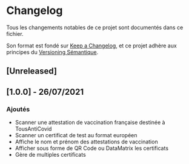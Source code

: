 # Changelog
Tous les changements notables de ce projet sont documentés dans ce fichier.

Son format est fondé sur [Keep a Changelog](https://keepachangelog.com/en/1.0.0/),
et ce projet adhère aux principes du [Versioning Sémantique](https://semver.org/spec/v2.0.0.html).

## [Unreleased]

## [1.0.0] - 26/07/2021
### Ajoutés
- Scanner une attestation de vaccination française destinée à TousAntiCovid
- Scanner un certificat de test au format européen
- Affiche le nom et prénom des attestations de vaccination
- Afficher sous forme de QR Code ou DataMatrix les certificats
- Gère de multiples certificats